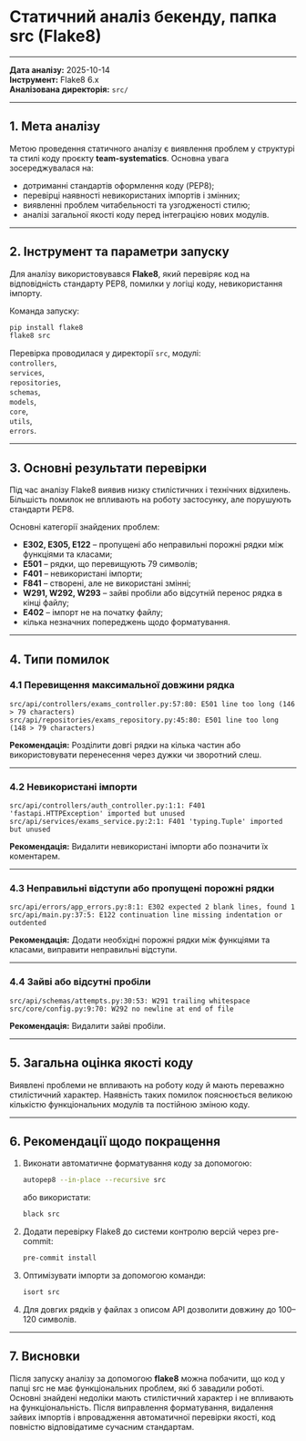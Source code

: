 # Статичний аналіз бекенду, папка src (Flake8)

---

**Дата аналізу:** 2025-10-14  
**Інструмент:** Flake8 6.x  
**Аналізована директорія:** `src/`

---

## 1. Мета аналізу

Метою проведення статичного аналізу є виявлення проблем у структурі та стилі коду проєкту **team-systematics**.
Основна увага зосереджувалася на:

* дотриманні стандартів оформлення коду (PEP8);
* перевірці наявності невикористаних імпортів і змінних;
* виявленні проблем читабельності та узгодженості стилю;
* аналізі загальної якості коду перед інтеграцією нових модулів.

---

## 2. Інструмент та параметри запуску

Для аналізу використовувався **Flake8**, який перевіряє код на відповідність стандарту PEP8, помилки у логіці коду, невикористання імпорту.

Команда запуску:

```bash
pip install flake8
flake8 src
```

Перевірка проводилася у директорії `src`, модулі:  
`controllers`,   
`services`,   
`repositories`,   
`schemas`,   
`models`,   
`core`,   
`utils`,   
`errors`.

---

## 3. Основні результати перевірки

Під час аналізу Flake8 виявив низку стилістичних і технічних відхилень.
Більшість помилок не впливають на роботу застосунку, але порушують стандарти PEP8.

Основні категорії знайдених проблем:

* **E302, E305, E122** – пропущені або неправильні порожні рядки між функціями та класами;
* **E501** – рядки, що перевищують 79 символів;
* **F401** – невикористані імпорти;
* **F841** – створені, але не використані змінні;
* **W291, W292, W293** – зайві пробіли або відсутній перенос рядка в кінці файлу;
* **E402** – імпорт не на початку файлу;
* кілька незначних попереджень щодо форматування.

---

## 4. Типи помилок

### 4.1 Перевищення максимальної довжини рядка

```
src/api/controllers/exams_controller.py:57:80: E501 line too long (146 > 79 characters)
src/api/repositories/exams_repository.py:45:80: E501 line too long (148 > 79 characters)
```

**Рекомендація:**
Розділити довгі рядки на кілька частин або використовувати перенесення через дужки чи зворотний слеш.

---

### 4.2 Невикористані імпорти

```
src/api/controllers/auth_controller.py:1:1: F401 'fastapi.HTTPException' imported but unused
src/api/services/exams_service.py:2:1: F401 'typing.Tuple' imported but unused
```

**Рекомендація:**
Видалити невикористані імпорти або позначити їх коментарем.

---

### 4.3 Неправильні відступи або пропущені порожні рядки

```
src/api/errors/app_errors.py:8:1: E302 expected 2 blank lines, found 1
src/api/main.py:37:5: E122 continuation line missing indentation or outdented
```

**Рекомендація:**
Додати необхідні порожні рядки між функціями та класами, виправити неправильні відступи.

---

### 4.4 Зайві або відсутні пробіли

```
src/api/schemas/attempts.py:30:53: W291 trailing whitespace
src/core/config.py:9:70: W292 no newline at end of file
```

**Рекомендація:**
Видалити зайві пробіли.

---

## 5. Загальна оцінка якості коду

Виявлені проблеми не впливають на роботу коду й мають переважно стилістичний характер. Наявність таких помилок пояснюється великою кількістю функціональних модулів та постійною зміною коду.

---

## 6. Рекомендації щодо покращення

1. Виконати автоматичне форматування коду за допомогою:

   ```bash
   autopep8 --in-place --recursive src
   ```

   або використати:

   ```bash
   black src
   ```
2. Додати перевірку Flake8 до системи контролю версій через pre-commit:

   ```bash
   pre-commit install
   ```
3. Оптимізувати імпорти за допомогою команди:

   ```bash
   isort src
   ```
4. Для довгих рядків у файлах з описом API дозволити довжину до 100–120 символів.

---

## 7. Висновки

Після запуску аналізу за допомогою **flake8** можна побачити, що код у папці src не має функціональних проблем, які б завадили роботі. Основні знайдені недоліки мають стилістичний характер і не впливають на функціональність. Після виправлення форматування, видалення зайвих імпортів і впровадження автоматичної перевірки якості, код повністю відповідатиме сучасним стандартам.